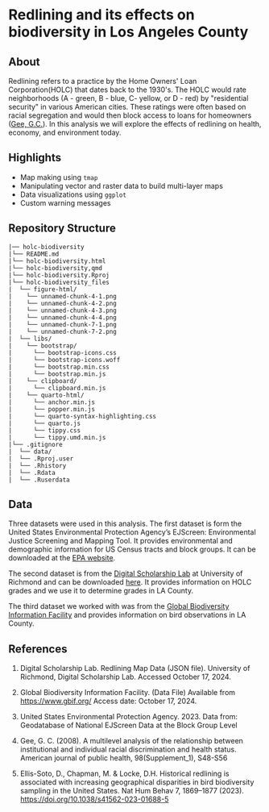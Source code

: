 # Redlining and its effects on biodiversity in Los Angeles County

## About
Redlining refers to a practice by the Home Owners' Loan Corporation(HOLC) that dates back to the 1930's. The HOLC would rate neighborhoods (A - green, B - blue, C- yellow, or D - red) by "residential security" in various American cities. These ratings were often based on racial segregation and would then block access to loans for homeowners ([Gee, G.C.](https://pmc.ncbi.nlm.nih.gov/articles/PMC1447127/)). In this analysis we will explore the effects of redlining on health, economy, and environment today.


## Highlights
- Map making using `tmap`
- Manipulating vector and raster data to build multi-layer maps
- Data visualizations using `ggplot`
- Custom warning messages


## Repository Structure
```
|── holc-biodiversity 
|└── README.md
|└── holc-biodiversity.html
|└── holc-biodiversity,qmd  
|└── holc-biodiversity.Rproj
|└── holc-biodiversity_files
|  └── figure-html/
|    └── unnamed-chunk-4-1.png
|    └── unnamed-chunk-4-2.png
|    └── unnamed-chunk-4-3.png
|    └── unnamed-chunk-4-4.png
|    └── unnamed-chunk-7-1.png
|    └── unnamed-chunk-7-2.png
|  └── libs/
|    └── bootstrap/
|      └── bootstrap-icons.css
|      └── bootstrap-icons.woff
|      └── bootstrap.min.css
|      └── bootstrap.min.js
|    └── clipboard/
|      └── clipboard.min.js
|    └── quarto-html/
|      └── anchor.min.js
|      └── popper.min.js
|      └── quarto-syntax-highlighting.css
|      └── quarto.js
|      └── tippy.css
|      └── tippy.umd.min.js
|└── .gitignore  
|  └── data/ 
|  └── .Rproj.user
|  └── .Rhistory
|  └── .Rdata
|  └── .Ruserdata
```


## Data
Three datasets were used in this analysis. The first dataset is form the United States Environmental Protection Agency’s EJScreen: Environmental Justice Screening and Mapping Tool. It provides environmental and demographic information for US Census tracts and block groups. It can be downloaded at the [EPA website](https://www.epa.gov/ejscreen/download-ejscreen-data).

The second dataset is from the [Digital Scholarship Lab](https://dsl.richmond.edu/) at University of Richmond and can be downloaded [here](https://dsl.richmond.edu/panorama/redlining/data). It provides information on HOLC grades and we use it to determine grades in LA County.

The third dataset we worked with was from the [Global Biodiversity Information Facility](https://www.gbif.org/) and provides information on bird observations in LA County.


## References
1. Digital Scholarship Lab. Redlining Map Data (JSON file). University of Richmond, Digital Scholarship Lab. Accessed October 17, 2024.

2. Global Biodiversity Information Facility. (Data File) Available from https://www.gbif.org/ Access date: October 17, 2024.

3. United States Environmental Protection Agency. 2023. Data from: Geodatabase of National EJScreen Data at the Block Group Level

4. Gee, G. C. (2008). A multilevel analysis of the relationship between institutional and individual racial discrimination and health status. American journal of public health, 98(Supplement_1), S48-S56

5. Ellis-Soto, D., Chapman, M. & Locke, D.H. Historical redlining is associated with increasing geographical disparities in bird biodiversity sampling in the United States. Nat Hum Behav 7, 1869–1877 (2023). https://doi.org/10.1038/s41562-023-01688-5
